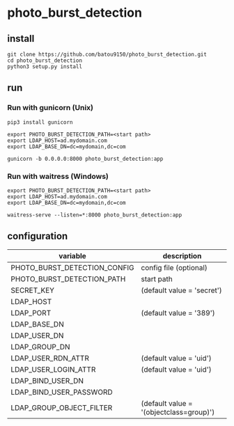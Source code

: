# photo_burst_detection

## install

```shell
git clone https://github.com/batou9150/photo_burst_detection.git
cd photo_burst_detection
python3 setup.py install
```

## run

### Run with gunicorn (Unix)

```shell
pip3 install gunicorn

export PHOTO_BURST_DETECTION_PATH=<start path>
export LDAP_HOST=ad.mydomain.com
export LDAP_BASE_DN=dc=mydomain,dc=com

gunicorn -b 0.0.0.0:8000 photo_burst_detection:app
```

### Run with waitress (Windows)

```shell
export PHOTO_BURST_DETECTION_PATH=<start path>
export LDAP_HOST=ad.mydomain.com
export LDAP_BASE_DN=dc=mydomain,dc=com

waitress-serve --listen=*:8000 photo_burst_detection:app
```

## configuration

| variable                     | description                             |
|------------------------------|-----------------------------------------|
| PHOTO_BURST_DETECTION_CONFIG | config file (optional)                  |
| PHOTO_BURST_DETECTION_PATH   | start path                              |
| SECRET_KEY                   | (default value = 'secret')              |
| LDAP_HOST                    |                                         |
| LDAP_PORT                    | (default value = '389')                 |
| LDAP_BASE_DN                 |                                         |
| LDAP_USER_DN                 |                                         |
| LDAP_GROUP_DN                |                                         |
| LDAP_USER_RDN_ATTR           | (default value = 'uid')                 |
| LDAP_USER_LOGIN_ATTR         | (default value = 'uid')                 |
| LDAP_BIND_USER_DN            |                                         |
| LDAP_BIND_USER_PASSWORD      |                                         |
| LDAP_GROUP_OBJECT_FILTER     | (default value = '(objectclass=group)') |
